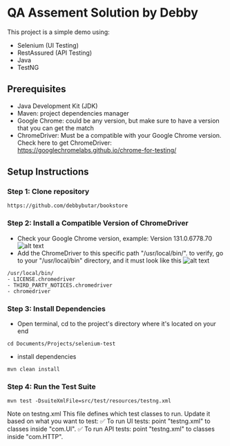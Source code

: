 # QA Assement Solution by Debby
This project is a simple demo using:
- Selenium (UI Testing)
- RestAssured (API Testing) 
- Java
- TestNG

## Prerequisites
- Java Development Kit (JDK)
- Maven: project dependencies manager
- Google Chrome: could be any version, but make sure to have a version that you can get the match 
- ChromeDriver: Must be a compatible with your Google Chrome version. Check here to get ChromeDriver: https://googlechromelabs.github.io/chrome-for-testing/

## Setup Instructions
### Step 1: Clone repository
```
https://github.com/debbybutar/bookstore
```
### Step 2: Install a Compatible Version of ChromeDriver
- Check your Google Chrome version, example:
Version 131.0.6778.70
![alt text](image-1.png)
- Add the ChromeDriver to this specific path "/usr/local/bin/".
to verify, go to your "/usr/local/bin" directory, and it must look like this
![alt text](image.png)
```
/usr/local/bin/
- LICENSE.chromedriver
- THIRD_PARTY_NOTICES.chromedriver
- chromedriver
```
### Step 3: Install Dependencies
- Open terminal, cd to the project's directory where it's located on your end
```
cd Documents/Projects/selenium-test
```
- install dependencies
```
mvn clean install
```
### Step 4: Run the Test Suite
```
mvn test -DsuiteXmlFile=src/test/resources/testng.xml
```
Note on testng.xml
This file defines which test classes to run. Update it based on what you want to test:
✅ To run UI tests: point "testng.xml" to classes inside "com.UI".
✅ To run API tests: point "testng.xml" to classes inside "com.HTTP".

